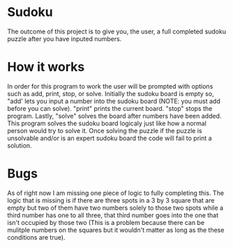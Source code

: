 # Sudoku
The outcome of this project is to give you, the user, a full completed sudoku puzzle after you have inputed numbers.

# How it works
In order for this program to work the user will be prompted with options such as add, print, stop, or solve. Initially the sudoku board is empty so, 
"add' lets you input a number into the sudoku board (NOTE: you must add before you can solve). "print" prints the current board. "stop" stops the program. 
Lastly, "solve" solves the board after numbers have been added.  This program solves the sudoku board logicaly just like how a normal person would try to
solve it. Once solving the puzzle if the puzzle is unsolvable and/or is an expert sudoku board the code will fail to print a solution. 

# Bugs
As of right now I am missing one piece of logic to fully completing this. The logic that is missing is if there are three spots in a 3 by 3 square that are empty
but two of them have two numbers solely to those two spots while a third number has one to all three, that third number goes into the one that isn't occupied by
those two (This is a problem because there can be mulitple numbers on the squares but it wouldn't matter as long as the these conditions are true).


